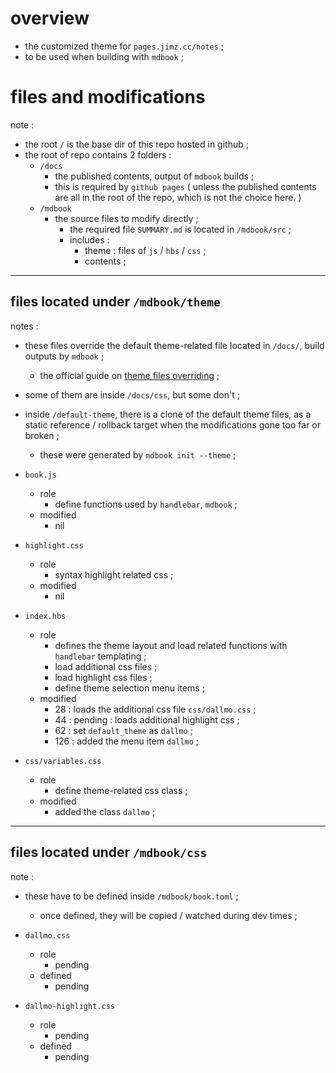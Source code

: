 # overview

- the customized theme for `pages.jimz.cc/notes` ; 
- to be used when building with `mdbook` ; 


# files and modifications

note : 
  - the root `/` is the base dir of this repo hosted in github ; 
  - the root of repo contains 2 folders : 
    - `/docs`
      - the published contents, output of `mdbook` builds ; 
      - this is required by `github pages` ( unless the published contents are all in the root of the repo, which is not the choice here. ) 
    - `/mdbook`
      - the source files to modify directly ;
        - the required file `SUMMARY.md` is located in `/mdbook/src` ; 
        - includes : 
          - theme : files of `js` / `hbs` / `css` ;
          - contents ; 

---

## files located under `/mdbook/theme`

notes : 

- these files override the default theme-related file located in `/docs/`, build outputs by `mdbook` ; 
  - the official guide on [theme files overriding][link-01] ; 
- some of them are inside `/docs/css`, but some don't ; 
- inside `/default-theme`, there is a clone of the default theme files, as a static reference / rollback target when the modifications gone too far or broken ; 
  - these were generated by `mdbook init --theme` ; 


- `book.js`
  - role
    - define functions used by `handlebar`, `mdbook` ; 
  - modified
    - nil

- `highlight.css`
  - role
    - syntax highlight related css ; 
  - modified
    - nil

- `index.hbs`
  - role
    - defines the theme layout and load related functions with `handlebar` templating ; 
    - load additional css files ; 
    - load highlight css files ; 
    - define theme selection menu items ; 
  - modified
    - 28 : loads the additional css file `css/dallmo.css` ; 
    - 44 : pending : loads additional highlight css ;
    - 62 : set `default_theme` as `dallmo` ; 
    - 126 : added the menu item `dallmo` ; 

- `css/variables.css`
  - role
    - define theme-related css class ; 
  - modified
    - added the class `dallmo` ; 

---

## files located under `/mdbook/css`

note : 
  - these have to be defined inside `/mdbook/book.toml` ; 
    - once defined, they will be copied / watched during dev times ; 

- `dallmo.css`
  - role
    - pending
  - defined
    - pending

- `dallmo-highlight.css`
  - role
    - pending
  - defined
    - pending


<!-- links -->
[link-01]: https://rust-lang.github.io/mdBook/format/theme/index.html
